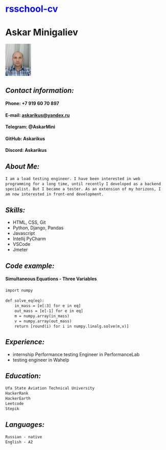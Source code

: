 # <span style="color:blue">rsschool-cv</span>
# Askar Minigaliev
<img src="IMG_tiny.jpg" width=80px height=100px>

## *Contact information:*

#### Phone: +7 919 60 70 897
#### E-mail: askarikus@yandex.ru
#### Telegram: @AskarMini
#### GitHub: Askarikus
#### Discord: Askarikus

## *About Me:*
    I am a load testing engineer. I have been interested in web programming for a long time, until recently I developed as a backend specialist. But I became a tester. As an extension of my horizons, I am now interested in front-end development.
## *Skills:*
* HTML, CSS, Git
* Python, Django, Pandas
* Javascript
* Intellij PyCharm
* VSCode
* Jmeter
## *Code example:*
#### Simultaneous Equations - Three Variables
```
import numpy

def solve_eq(eq):
    in_mass = [e[:3] for e in eq]
    out_mass = [e[-1] for e in eq]
    m = numpy.array(in_mass)
    v = numpy.array(out_mass)    
    return [round(i) for i in numpy.linalg.solve(m,v)]
```
## *Experience:*
* internship Performance testing Engineer in PerformanceLab
* testing engineer in Wahelp
## *Education:*
    Ufa State Aviation Technical University
    HackerRank
    HackerEarth
    Leetcode
    Stepik
## *Languages:*
    Russian - native
    English - A2
